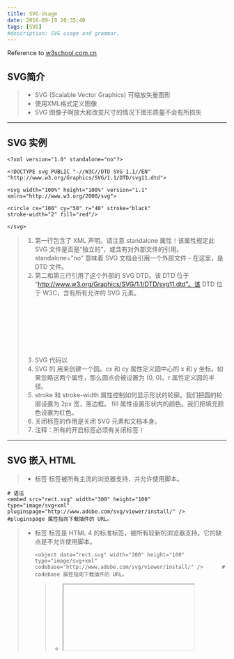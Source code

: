 ```yaml
---
title: SVG-Usage
date: 2016-09-19 20:35:40
tags: [SVG]
#description: SVG usage and grammar.
---
```


Reference to 
[w3school.com.cn](http://www.w3school.com.cn/svg/svg_example.asp)

<!-- more -->

## SVG简介
> * SVG (Scalable Vector Graphics) 可缩放矢量图形
> * 使用XML格式定义图像
> * SVG 图像子啊放大和改变尺寸的情况下图形质量不会有所损失


---
## SVG 实例

```
<?xml version="1.0" standalone="no"?>

<!DOCTYPE svg PUBLIC "-//W3C//DTD SVG 1.1//EN" 
"http://www.w3.org/Graphics/SVG/1.1/DTD/svg11.dtd">

<svg width="100%" height="100%" version="1.1"
xmlns="http://www.w3.org/2000/svg">

<circle cx="100" cy="50" r="40" stroke="black"
stroke-width="2" fill="red"/>

</svg>
```
> 1. 第一行包含了 XML 声明。请注意 standalone 属性！该属性规定此 SVG 文件是否是“独立的”，或含有对外部文件的引用。
standalone="no" 意味着 SVG 文档会引用一个外部文件 - 在这里，是 DTD 文件。
> 2. 第二和第三行引用了这个外部的 SVG DTD。该 DTD 位于 “http://www.w3.org/Graphics/SVG/1.1/DTD/svg11.dtd”。该 DTD 位于 W3C，含有所有允许的 SVG 元素。
> 3. SVG 代码以 <svg> 元素开始，包括开启标签 <svg> 和关闭标签 </svg> 。这是根元素。width 和 height 属性可设置此 SVG 文档的宽度和高度。version 属性可定义所使用的 SVG 版本，xmlns 属性可定义 SVG 命名空间。
> 4. SVG 的 <circle> 用来创建一个圆。cx 和 cy 属性定义圆中心的 x 和 y 坐标。如果忽略这两个属性，那么圆点会被设置为 (0, 0)。r 属性定义圆的半径。
> 5. stroke 和 stroke-width 属性控制如何显示形状的轮廓。我们把圆的轮廓设置为 2px 宽，黑边框。
fill 属性设置形状内的颜色。我们把填充颜色设置为红色。
> 6. 关闭标签的作用是关闭 SVG 元素和文档本身。
> 7. 注释：所有的开启标签必须有关闭标签！



---
## SVG 嵌入 HTML
> * <embed> 标签
> <embed> 标签被所有主流的浏览器支持，并允许使用脚本。

```
# 语法
<embed src="rect.svg" width="300" height="100" 
type="image/svg+xml"
pluginspage="http://www.adobe.com/svg/viewer/install/" /> 	#pluginspage 属性指向下载插件的 URL。
```

> * <object> 标签
> <object> 标签是 HTML 4 的标准标签，被所有较新的浏览器支持。它的缺点是不允许使用脚本。

```
<object data="rect.svg" width="300" height="100" 
type="image/svg+xml"
codebase="http://www.adobe.com/svg/viewer/install/" />		# codebase 属性指向下载插件的 URL。
```


> * <iframe> 标签
> <iframe> 标签可工作在大部分的浏览器中。

```
<iframe src="rect.svg" width="300" height="100">
</iframe>
```


---
## SVG 形状

### 矩形<rect>

```
<?xml version="1.0" standalone="no"?>
<!DOCTYPE svg PUBLIC "-//W3C//DTD SVG 1.1//EN" 
"http://www.w3.org/Graphics/SVG/1.1/DTD/svg11.dtd">

<svg width="100%" height="100%" version="1.1"
xmlns="http://www.w3.org/2000/svg">

<rect width="300" height="100"			# rect 元素的 width 和 height 属性可定义矩形的高度和宽度
style="fill:rgb(0,0,255);stroke-width:1;	# style 属性用来定义 CSS 属性, CSS的fill定义颜色， stroke-width定义宽度
stroke:rgb(0,0,0)"/>				# stroke定义矩形边框颜色

</svg>
```


```
<?xml version="1.0" standalone="no"?>
<!DOCTYPE svg PUBLIC "-//W3C//DTD SVG 1.1//EN" 
"http://www.w3.org/Graphics/SVG/1.1/DTD/svg11.dtd">

<svg width="100%" height="100%" version="1.1"		#
xmlns="http://www.w3.org/2000/svg">

<rect x="20" y="20" width="250" height="250"		# x定义矩形左侧位置（例如，x="0" 定义矩形到浏览器窗口左侧的距离是 0px），y为顶端位置(例如，y="0" 定义矩形到浏览器窗口顶端的距离是 0px)
style="fill:blue;stroke:pink;stroke-width:5;		
fill-opacity:0.1;stroke-opacity:0.9"/>			# CSS的fill-opacity 定义透明度(0-1取值)， stroke-opacity 属性定义笔触颜色的透明度（0-1取值）

</svg>
```


```
#带有圆角的矩形
<?xml version="1.0" standalone="no"?>
<!DOCTYPE svg PUBLIC "-//W3C//DTD SVG 1.1//EN" 
"http://www.w3.org/Graphics/SVG/1.1/DTD/svg11.dtd">

<svg width="100%" height="100%" version="1.1"
xmlns="http://www.w3.org/2000/svg">

<rect x="20" y="20" rx="20" ry="20" width="250"   	#rx和ry定义矩形产生的圆角
height="100" style="fill:red;stroke:black;
stroke-width:5;opacity:0.5"/>

</svg>
```

---
### 圆形 <circle>

```
<?xml version="1.0" standalone="no"?>
<!DOCTYPE svg PUBLIC "-//W3C//DTD SVG 1.1//EN" 
"http://www.w3.org/Graphics/SVG/1.1/DTD/svg11.dtd">

<svg width="100%" height="100%" version="1.1"
xmlns="http://www.w3.org/2000/svg">

<circle cx="100" cy="50" r="40" stroke="black" 		#cx和cy定义圆点的x和y坐标，省略cx和cy，圆中心会被设置成(0, 0),    r定义园的半径
stroke-width="2" fill="red"/>

</svg>
```

---
### 椭圆 <ellipse>

```
<?xml version="1.0" standalone="no"?>
<!DOCTYPE svg PUBLIC "-//W3C//DTD SVG 1.1//EN" 
"http://www.w3.org/Graphics/SVG/1.1/DTD/svg11.dtd">

<svg width="100%" height="100%" version="1.1"
xmlns="http://www.w3.org/2000/svg">

<ellipse cx="300" cy="150" rx="200" ry="80"	# cx 定义圆点x坐标，cy定义圆点y坐标，rx定义水平半径，ry定义垂直半径
style="fill:rgb(200,100,50);
stroke:rgb(0,0,100);stroke-width:2"/>

</svg>
```

```
<?xml version="1.0" standalone="no"?>
<!DOCTYPE svg PUBLIC "-//W3C//DTD SVG 1.1//EN" 
"http://www.w3.org/Graphics/SVG/1.1/DTD/svg11.dtd">

<svg width="100%" height="100%" version="1.1"
xmlns="http://www.w3.org/2000/svg">

<ellipse cx="240" cy="100" rx="220" ry="30"
style="fill:yellow"/>				#黄色椭圆

<ellipse cx="220" cy="100" rx="190" ry="20"
style="fill:white"/>				#白色椭圆

</svg>
```


---
### <line> 标签创建线条

```
<?xml version="1.0" standalone="no"?>
<!DOCTYPE svg PUBLIC "-//W3C//DTD SVG 1.1//EN" 
"http://www.w3.org/Graphics/SVG/1.1/DTD/svg11.dtd">

<svg width="100%" height="100%" version="1.1"
xmlns="http://www.w3.org/2000/svg">

<line x1="0" y1="0" x2="300" y2="300"		#x1 定义x轴线条开始， y1定义y轴线条开始， x2定义x轴线条结束，y2定义y轴线条结束
style="stroke:rgb(99,99,99);stroke-width:2"/>

</svg>
```

---
### <polygon> 创建不少于三个边的图形

```
<?xml version="1.0" standalone="no"?>
<!DOCTYPE svg PUBLIC "-//W3C//DTD SVG 1.1//EN" 
"http://www.w3.org/Graphics/SVG/1.1/DTD/svg11.dtd">

<svg width="100%" height="100%" version="1.1"
xmlns="http://www.w3.org/2000/svg">

<polygon points="220,100 300,210 170,250"	#points属性定义多边形每个角的x和y坐标
style="fill:#cccccc;
stroke:#000000;stroke-width:1"/>

</svg>
```

```
<?xml version="1.0" standalone="no"?>
<!DOCTYPE svg PUBLIC "-//W3C//DTD SVG 1.1//EN" 
"http://www.w3.org/Graphics/SVG/1.1/DTD/svg11.dtd">

<svg width="100%" height="100%" version="1.1"
xmlns="http://www.w3.org/2000/svg">

<polygon points="220,100 300,210 170,250 123,234"	#四边形
style="fill:#cccccc;
stroke:#000000;stroke-width:1"/>

</svg>
```


---
### <polyline> 创建仅包含直线的形状

```
<?xml version="1.0" standalone="no"?>
<!DOCTYPE svg PUBLIC "-//W3C//DTD SVG 1.1//EN" 
"http://www.w3.org/Graphics/SVG/1.1/DTD/svg11.dtd">

<svg width="100%" height="100%" version="1.1"
xmlns="http://www.w3.org/2000/svg">

<polyline points="0,0 0,20 20,20 20,40 40,40 40,60"	#仅包含直线的形状
style="fill:white;stroke:red;stroke-width:2"/>

</svg>
```


---
### <path> 表示路径
> 路径数据
> * M = moveto
> * L = lineto
> * H  = horizontal lineto
> * V = vertical lineto
> * C = curveto
> * S = smooth curveto
> * Q = quadratic belzier curveto
> * T = smooth quadratic Belzier curveto
> * A = elliptical Arc
> * Z = closepath

```
<?xml version="1.0" standalone="no"?>
<!DOCTYPE svg PUBLIC "-//W3C//DTD SVG 1.1//EN" 
"http://www.w3.org/Graphics/SVG/1.1/DTD/svg11.dtd">

<svg width="100%" height="100%" version="1.1"
xmlns="http://www.w3.org/2000/svg">

<path d="M250 150 L150 350 L350 350 Z" />   		#路径开始于250 150，到达150 350， 然后从那里开始到350 350， 最后在250 150 闭合路径

</svg>
```


```
<?xml version="1.0" standalone="no"?>
<!DOCTYPE svg PUBLIC "-//W3C//DTD SVG 1.1//EN" 
"http://www.w3.org/Graphics/SVG/1.1/DTD/svg11.dtd">

<svg width="100%" height="100%" version="1.1"
xmlns="http://www.w3.org/2000/svg">

<path d="M153 334					#螺旋路径
C153 334 151 334 151 334
C151 339 153 344 156 344
C164 344 171 339 171 334
C171 322 164 314 156 314
C142 314 131 322 131 334
C131 350 142 364 156 364
C175 364 191 350 191 334
C191 311 175 294 156 294
C131 294 111 311 111 334
C111 361 131 384 156 384
C186 384 211 361 211 334
C211 300 186 274 156 274"
style="fill:white;stroke:red;stroke-width:2"/>

</svg>
```



---
### SVG 滤镜
> * 滤镜用来向形状和文本添加特殊的效果
> 
> SVG 可使用的滤镜有
> * feBlend
> * feColorMatrix
> * feComponentTransfer
> * feComposite
> * feConvolveMatrix
> * feDiffuseLighting
> * feDisplacementMap
> * feFlood
> * feGaussianBlur
> * feImage
> * feMerge
> * feMorphology
> * feOffset
> * feSpecularLighting
> * feTile
> * feTurbulence
> * feDistantLight
> * fePointLight
> * feSpotLight



---
### 高斯模糊(Gaussian Blur)
> 必须在<defs> 标签中定义SVG滤镜
> 
> * <filter> 标签用来定义SVG滤镜,  <filter> 标签使用必须的id属性来定义向图形应用具体哪个滤镜
> * <filter> 标签必须嵌套在<defs>, 标签内。他允许诸如滤镜等特殊元素进行定义

```
<?xml version="1.0" standalone="no"?>
<!DOCTYPE svg PUBLIC "-//W3C//DTD SVG 1.1//EN" 
"http://www.w3.org/Graphics/SVG/1.1/DTD/svg11.dtd">

<svg width="100%" height="100%" version="1.1"
xmlns="http://www.w3.org/2000/svg">

<defs>
<filter id="Gaussian_Blur">				#id属性可为滤镜定义一个唯一的名称（同一滤镜可被文档中的多个元素使用）
<feGaussianBlur in="SourceGraphic" stdDeviation="3" />	#滤镜效果是通过 <feGaussianBlur> 标签进行定义的。fe 后缀可用于所有的滤镜 <feGaussianBlur> 标签的 stdDeviation 属性可定义模糊的程度;   in="SourceGraphic" 这个部分定义了由整个图像创建效果
</filter>
</defs>

<ellipse cx="200" cy="150" rx="70" ry="40"
style="fill:#ff0000;stroke:#000000;
stroke-width:2;filter:url(#Gaussian_Blur)"/>

</svg>
```


```
<?xml version="1.0" standalone="no"?>
<!DOCTYPE svg PUBLIC "-//W3C//DTD SVG 1.1//EN" 
"http://www.w3.org/Graphics/SVG/1.1/DTD/svg11.dtd">

<svg width="100%" height="100%" version="1.1"
xmlns="http://www.w3.org/2000/svg">

<defs>
<filter id="Gaussian_Blur">
<feGaussianBlur in="SourceGraphic" stdDeviation="20"/>		#stdDeviation 值不同,效果也不相同
</filter>
</defs>

<ellipse cx="200" cy="150" rx="70" ry="40"
style="fill:#ff0000;stroke:#000000;
stroke-width:2;filter:url(#Gaussian_Blur)"/>

</svg>
```



---
### SVG 线性渐变
> * SVG 渐变必须在<defs>标签中定义
> * 渐变是从一种颜色到另一种颜色平滑过渡。另外，可以把多个颜色的过渡应用到同一个元素上。
> 
> * 线性渐变
> * <linearGradient> 可以定义SVG的线性渐变
> * <linearGradient> 标签必须嵌套在 <defs> 的内部。<defs> 标签是 definitions 的缩写，它可对诸如渐变之类的特殊元素进行定义。
> 
> 线性渐变可被定义为水平、垂直或角形的渐变：
> 当 y1 和 y2 相等，而 x1 和 x2 不同时，可创建水平渐变
> 当 x1 和 x2 相等，而 y1 和 y2 不同时，可创建垂直渐变
> 当 x1 和 x2 不同，且 y1 和 y2 不同时，可创建角形渐变


```
<?xml version="1.0" standalone="no"?>
<!DOCTYPE svg PUBLIC "-//W3C//DTD SVG 1.1//EN" 
"http://www.w3.org/Graphics/SVG/1.1/DTD/svg11.dtd">

<svg width="100%" height="100%" version="1.1"
xmlns="http://www.w3.org/2000/svg">

<defs>
<linearGradient id="orange_red" x1="0%" y1="0%" x2="100%" y2="0%">	#<linearGradient> 标签的 id 属性可为渐变定义一个唯一的名称;   <linearGradient> 标签的 x1、x2、y1、y2 属性可定义渐变的开始和结束位置
<stop offset="0%" style="stop-color:rgb(255,255,0);			#渐变的颜色范围可由两种或多种颜色组成。每种颜色通过一个 <stop> 标签来规定。offset 属性用来定义渐变的开始和结束位置
stop-opacity:1"/>
<stop offset="100%" style="stop-color:rgb(255,0,0);
stop-opacity:1"/>
</linearGradient>
</defs>

<ellipse cx="200" cy="190" rx="85" ry="55"
style="fill:url(#orange_red)"/>						#fill:url(#orange_red) 属性把 ellipse 元素链接到此渐变

</svg>
```


```
# 垂直渐变
<?xml version="1.0" standalone="no"?>
<!DOCTYPE svg PUBLIC "-//W3C//DTD SVG 1.1//EN" 
"http://www.w3.org/Graphics/SVG/1.1/DTD/svg11.dtd">

<svg width="100%" height="100%" version="1.1"
xmlns="http://www.w3.org/2000/svg">

<defs>
<linearGradient id="orange_red" x1="0%" y1="0%" x2="0%" y2="100%">
<stop offset="0%" style="stop-color:rgb(255,255,0);
stop-opacity:1"/>
<stop offset="100%" style="stop-color:rgb(255,0,0);
stop-opacity:1"/>
</linearGradient>
</defs>

<ellipse cx="200" cy="190" rx="85" ry="55"
style="fill:url(#orange_red)"/>

</svg>
```

---
### 放射性渐变
> * <radialGradient> 用来定义放射性渐变。
> * <radialGradient> 标签必须嵌套在 <defs> 中。<defs> 标签是 definitions 的缩写，它允许对诸如渐变等特殊元素进行定义。

```
<?xml version="1.0" standalone="no"?>
<!DOCTYPE svg PUBLIC "-//W3C//DTD SVG 1.1//EN" 
"http://www.w3.org/Graphics/SVG/1.1/DTD/svg11.dtd">

<svg width="100%" height="100%" version="1.1"
xmlns="http://www.w3.org/2000/svg">

<defs>
<radialGradient id="grey_blue" cx="50%" cy="50%" r="50%"		#<radialGradient> 标签的 id 属性可为渐变定义一个唯一的名称; cx、cy 和 r 属性定义外圈，而 fx 和 fy 定义内圈 渐变的颜色范围可由两种或多种颜色组成。
fx="50%" fy="50%">
<stop offset="0%" style="stop-color:rgb(200,200,200);
stop-opacity:0"/>
<stop offset="100%" style="stop-color:rgb(0,0,255);			#每种颜色通过一个 <stop> 标签来规定。offset 属性用来定义渐变的开始和结束位置。
stop-opacity:1"/>
</radialGradient>
</defs>

<ellipse cx="230" cy="200" rx="110" ry="100"
style="fill:url(#grey_blue)"/>						#fill:url(#grey_blue) 属性把 ellipse 元素链接到此渐变

</svg>
```



```
#另一个例子
<?xml version="1.0" standalone="no"?>
<!DOCTYPE svg PUBLIC "-//W3C//DTD SVG 1.1//EN" 
"http://www.w3.org/Graphics/SVG/1.1/DTD/svg11.dtd">

<svg width="100%" height="100%" version="1.1"
xmlns="http://www.w3.org/2000/svg">

<defs>
<radialGradient id="grey_blue" cx="20%" cy="40%" r="50%"
fx="50%" fy="50%">
<stop offset="0%" style="stop-color:rgb(200,200,200);
stop-opacity:0"/>
<stop offset="100%" style="stop-color:rgb(0,0,255);
stop-opacity:1"/>
</radialGradient>
</defs>

<ellipse cx="230" cy="200" rx="110" ry="100"
style="fill:url(#grey_blue)"/>

</svg>
```


```
#红色警报闪烁
<svg xmlns="http://www.w3.org/2000/svg" version="1.1">
	<rect x="20" y="20" width="250" height="250">
		<animate attributeType="CSS" attributeName="fill" from="#f00" to="#ffd2d2" dur="600ms" repeatCount="indefinite" />
	</rect>
	<text font-family="microsoft yahei" font-size="40" y="100" x="160" text-anchor="middle" fill="#b90000">警报！</text>
</svg>
```

```
#蓝色渐变
<svg xmlns="http://www.w3.org/2000/svg" version="1.1">
  <rect x="20" y="20" width="250" height="250" style="fill:blue">
    <animate attributeType="CSS" attributeName="opacity" from="1" to="0" dur="5s" repeatCount="indefinite" />
  </rect>
</svg>
```



---
### SVG 元素


|元素|描述|
|-|-|
|a|定义超链接|
|altGlyph| 允许对象性文字进行控制，来呈现特殊的字符数据（例如，音乐符号或亚洲的文字）|
|altGlyphDef 定义一系列象性符号的替换（例如，音乐符号或者亚洲文字）|
|altGlyphItem| 定义一系列候选的象性符号的替换|
|animate |随时间动态改变属性|
|animateColor| 规定随时间进行的颜色转换|
|animateMotion|使元素沿着动作路径移动|
|animateTransform| 对元素进行动态的属性转换|
|circle|定义圆|
|clipPath||
|color-profile|规定颜色配置描述|
|cursor|定义独立于平台的光标|
|definition-src|定义单独的字体定义源|
|defs| 被引用元素的容器|
|desc| 对 SVG 中的元素的纯文本描述 - 并不作为图形的一部分来显示。用户代理会将其显示为工具提示。|
|ellipse |定义椭圆|
|feBlend |SVG 滤镜。使用不同的混合模式把两个对象合成在一起。|
|feColorMatrix|SVG 滤镜。应用matrix转换。|
|feComponentTransfer |SVG 滤镜。执行数据的 component-wise 重映射。|
|feComposite |SVG 滤镜。|
|feConvolveMatrix| SVG 滤镜。|
|feDiffuseLighting|SVG 滤镜。|
|feDisplacementMap|SVG 滤镜。|
|feDistantLight|SVG 滤镜。 Defines a light source|
|feFlood |SVG 滤镜。|
|feFuncA |SVG 滤镜。feComponentTransfer 的子元素。|
|feFuncB |SVG 滤镜。feComponentTransfer 的子元素。|
|feFuncG |SVG 滤镜。feComponentTransfer 的子元素。|
|feFuncR |SVG 滤镜。feComponentTransfer 的子元素。|
|feGaussianBlur|SVG 滤镜。对图像执行高斯模糊。|
|feImage |SVG 滤镜。|
|feMerge |SVG 滤镜。创建累积而上的图像。|
|feMergeNode |SVG 滤镜。feMerge的子元素。|
|feMorphology| SVG 滤镜。 对源图形执行"fattening" 或者 "thinning"。|
|feOffset| SVG 滤镜。相对与图形的当前位置来移动图像。|
|fePointLight| SVG 滤镜。|
|feSpecularLighting|SVG 滤镜。|
|feSpotLight |SVG 滤镜。|
|feTile|SVG 滤镜。|
|feTurbulence| SVG 滤镜。|
|filter|滤镜效果的容器。|
|font| 定义字体。|
|font-face|描述某字体的特点。|
|font-face-format||
|font-face-name||
|font-face-src| |
|font-face-uri| |
|foreignObject| |
|g|用于把相关元素进行组合的容器元素。|
|glyph|为给定的象形符号定义图形。|
|glyphRef| 定义要使用的可能的象形符号。|
|hkern| |
|image| |
|line| 定义线条。|
|linearGradient|定义线性渐变。|
|marker||
|mask||
|metadata| 规定元数据。|
|missing-glyph| |
|mpath| |
|path| 定义路径。|
|pattern||
|polygon 定义由一系列连接的直线组成的封闭形状。|
|polyline| 定义一系列连接的直线。|
|radialGradient|定义放射形的渐变。|
|rect| 定义矩形。|
|script|脚本容器。（例如ECMAScript）|
|set |为指定持续时间的属性设置值|
|stop||
|style|可使样式表直接嵌入SVG内容内部。|
|svg |定义SVG文档片断。|
|switch||
|symbol||
|text||
|textPath||
|title|对 SVG 中的元素的纯文本描述 - 并不作为图形的一部分来显示。用户代理会将其显示为工具提示。|
|tref||
|tspan| |
|use||
|view||
|vkern||




---
## svgwrite 模块

